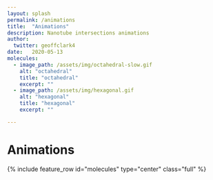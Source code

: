 ```yaml
---
layout: splash
permalink: /animations
title:  "Animations"
description: Nanotube intersections animations
author:
  twitter: geoffclark4
date:   2020-05-13
molecules:
  - image_path: /assets/img/octahedral-slow.gif
    alt: "octahedral"
    title: "octahedral"
    excerpt: ""
  - image_path: /assets/img/hexagonal.gif
    alt: "hexagonal"
    title: "hexagonal"
    excerpt: ""

---
```


# Animations

{% include feature_row id="molecules" type="center" class="full" %}

